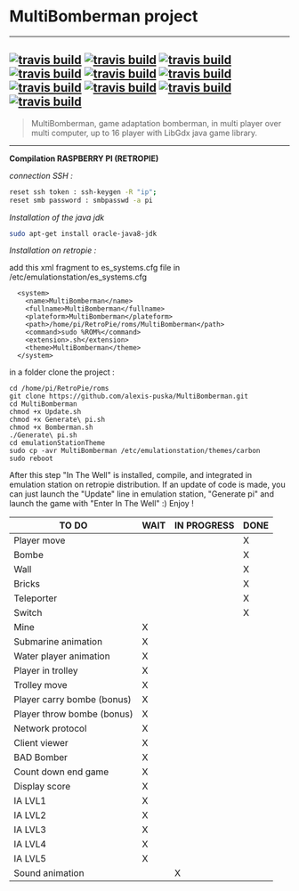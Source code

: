 # MultiBomberman project
---------------------
[![travis build](https://travis-ci.org/alexis-puska/MultiBomberman.svg?branch=master)](https://travis-ci.org/alexis-puska/MultiBomberman) 
[![travis build](https://sonarcloud.io/api/project_badges/measure?project=MultiBomberman&metric=alert_status)](https://sonarcloud.io/dashboard?id=MultiBomberman) [![travis build](https://sonarcloud.io/api/project_badges/measure?project=MultiBomberman&metric=sqale_rating)](https://sonarcloud.io/dashboard?id=MultiBomberman) [![travis build](https://sonarcloud.io/api/project_badges/measure?project=MultiBomberman&metric=security_rating)](https://sonarcloud.io/dashboard?id=MultiBomberman) [![travis build](https://sonarcloud.io/api/project_badges/measure?project=MultiBomberman&metric=reliability_rating)](https://sonarcloud.io/dashboard?id=MultiBomberman)
[![travis build](https://sonarcloud.io/api/project_badges/measure?project=MultiBomberman&metric=ncloc)](https://sonarcloud.io/dashboard?id=MultiBomberman) [![travis build](https://sonarcloud.io/api/project_badges/measure?project=MultiBomberman&metric=bugs)](https://sonarcloud.io/dashboard?id=MultiBomberman) [![travis build](https://sonarcloud.io/api/project_badges/measure?project=MultiBomberman&metric=code_smells)](https://sonarcloud.io/dashboard?id=MultiBomberman) [![travis build](https://sonarcloud.io/api/project_badges/measure?project=MultiBomberman&metric=duplicated_lines_density)](https://sonarcloud.io/dashboard?id=MultiBomberman) [![travis build](https://sonarcloud.io/api/project_badges/measure?project=MultiBomberman&metric=vulnerabilities)](https://sonarcloud.io/dashboard?id=MultiBomberman)
---------------------
> MultiBomberman, game adaptation bomberman, in multi player over multi computer, up to 16 player with LibGdx java game library.
---------------------




**Compilation RASPBERRY PI (RETROPIE)**

*connection SSH :*
```sh
reset ssh token : ssh-keygen -R "ip";
reset smb password : smbpasswd -a pi
```

*Installation of the java jdk*
```sh
sudo apt-get install oracle-java8-jdk
```

*Installation on retropie :*

add this xml fragment to es_systems.cfg file in /etc/emulationstation/es_systems.cfg
```
  <system>
    <name>MultiBomberman</name>
    <fullname>MultiBomberman</fullname>
    <plateform>MultiBomberman</plateform>
    <path>/home/pi/RetroPie/roms/MultiBomberman</path>
    <command>sudo %ROM%</command>
    <extension>.sh</extension>
    <theme>MultiBomberman</theme>
  </system>
```


in a folder clone the project : 
```
cd /home/pi/RetroPie/roms
git clone https://github.com/alexis-puska/MultiBomberman.git
cd MultiBomberman
chmod +x Update.sh
chmod +x Generate\ pi.sh
chmod +x Bomberman.sh
./Generate\ pi.sh
cd emulationStationTheme
sudo cp -avr MultiBomberman /etc/emulationstation/themes/carbon
sudo reboot
```

After this step "In The Well" is installed, compile, and integrated in emulation station on retropie distribution. If an update of code is made, you can just launch the "Update" line in emulation station, "Generate pi" and launch the game with "Enter In The Well" :) Enjoy !





|TO DO |WAIT|IN PROGRESS|DONE|
|-------|-|-|-|
|Player move|||X|
|Bombe|||X|
|Wall|||X|
|Bricks|||X|
|Teleporter|||X|
|Switch|||X|
|Mine|X||
|Submarine animation|X||
|Water player animation|X||
|Player in trolley |X||
|Trolley move |X||
|Player carry bombe (bonus)|X||
|Player throw bombe (bonus)|X||
|Network protocol |X||
|Client viewer |X||
|BAD Bomber|X||
|Count down end game|X||
|Display score|X||
|IA LVL1 |X||
|IA LVL2 |X||
|IA LVL3 |X||
|IA LVL4 |X||
|IA LVL5 |X||
|Sound animation||X|


